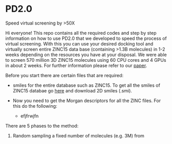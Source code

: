 # PD2.0
Speed virtual screening by >50X

Hi everyone! This repo contains all the required codes and step by step information on how to use PD2.0 that we developed to speed the process of virtual screening. With this you can use your desired docking tool and virtually screen entire ZINC15 data base (containing >1.3B molecules) in 1-2 weeks depending on the resources you have at your disposal. We were able to screen 570 million 3D ZINC15 molecules using 60 CPU cores and 4 GPUs in about 2 weeks. For further information please refer to our [paper](https://www.google.com).

Before you start there are certain files that are required:

- smiles for the entire database such as ZINC15. To get all the smiles of ZINC15 databae go [here](https://zinc15.docking.org/tranches/home/) and download 2D smiles (.smi).

- Now you need to get the Morgan descriptors for all the ZINC files. For this do the following:
   -  efjfrwjfn 

There are 5 phases to the method:

1) Random sampling a fixed number of molecules (e.g. 3M) from 
